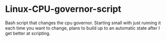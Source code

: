 # Linux-CPU-governor-script
Bash script that changes the cpu governor.
Starting small with just running it each time you want to change, plans to build up to an automatic state after I get better at scripting.
